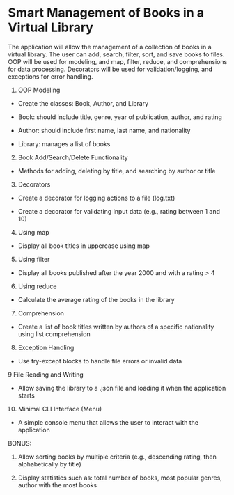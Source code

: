 # Smart Management of Books in a Virtual Library

The application will allow the management of a collection of books in a virtual library. The user can add, search, filter, sort, and save books to files. OOP will be used for modeling, and map, filter, reduce, and comprehensions for data processing. Decorators will be used for validation/logging, and exceptions for error handling.

1. OOP Modeling

  - Create the classes: Book, Author, and Library
  
  - Book: should include title, genre, year of publication, author, and rating

  - Author: should include first name, last name, and nationality
  
  - Library: manages a list of books

2. Book Add/Search/Delete Functionality

  - Methods for adding, deleting by title, and searching by author or title

3. Decorators

  - Create a decorator for logging actions to a file (log.txt)

  - Create a decorator for validating input data (e.g., rating between 1 and 10)

4. Using map

  - Display all book titles in uppercase using map

5. Using filter

  - Display all books published after the year 2000 and with a rating > 4

6. Using reduce

  - Calculate the average rating of the books in the library

7. Comprehension

  - Create a list of book titles written by authors of a specific nationality using list comprehension

8. Exception Handling

  - Use try-except blocks to handle file errors or invalid data

9 File Reading and Writing

  - Allow saving the library to a .json file and loading it when the application starts

10. Minimal CLI Interface (Menu)

  - A simple console menu that allows the user to interact with the application

BONUS:

1. Allow sorting books by multiple criteria (e.g., descending rating, then alphabetically by title)

2. Display statistics such as: total number of books, most popular genres, author with the most books
